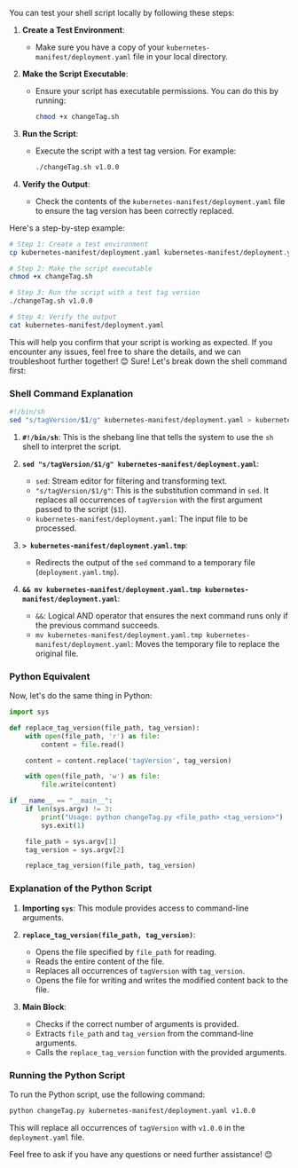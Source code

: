 You can test your shell script locally by following these steps:

1. **Create a Test Environment**:

   - Make sure you have a copy of your `kubernetes-manifest/deployment.yaml` file in your local directory.

2. **Make the Script Executable**:

   - Ensure your script has executable permissions. You can do this by running:
     ```sh
     chmod +x changeTag.sh
     ```

3. **Run the Script**:

   - Execute the script with a test tag version. For example:
     ```sh
     ./changeTag.sh v1.0.0
     ```

4. **Verify the Output**:
   - Check the contents of the `kubernetes-manifest/deployment.yaml` file to ensure the tag version has been correctly replaced.

Here's a step-by-step example:

```sh
# Step 1: Create a test environment
cp kubernetes-manifest/deployment.yaml kubernetes-manifest/deployment.yaml.bak

# Step 2: Make the script executable
chmod +x changeTag.sh

# Step 3: Run the script with a test tag version
./changeTag.sh v1.0.0

# Step 4: Verify the output
cat kubernetes-manifest/deployment.yaml
```

This will help you confirm that your script is working as expected. If you encounter any issues, feel free to share the details, and we can troubleshoot further together! 😊
Sure! Let's break down the shell command first:

### Shell Command Explanation

```sh
#!/bin/sh
sed "s/tagVersion/$1/g" kubernetes-manifest/deployment.yaml > kubernetes-manifest/deployment.yaml.tmp && mv kubernetes-manifest/deployment.yaml.tmp kubernetes-manifest/deployment.yaml
```

1. **`#!/bin/sh`**: This is the shebang line that tells the system to use the `sh` shell to interpret the script.

2. **`sed "s/tagVersion/$1/g" kubernetes-manifest/deployment.yaml`**:

   - `sed`: Stream editor for filtering and transforming text.
   - `"s/tagVersion/$1/g"`: This is the substitution command in `sed`. It replaces all occurrences of `tagVersion` with the first argument passed to the script (`$1`).
   - `kubernetes-manifest/deployment.yaml`: The input file to be processed.

3. **`> kubernetes-manifest/deployment.yaml.tmp`**:

   - Redirects the output of the `sed` command to a temporary file (`deployment.yaml.tmp`).

4. **`&& mv kubernetes-manifest/deployment.yaml.tmp kubernetes-manifest/deployment.yaml`**:
   - `&&`: Logical AND operator that ensures the next command runs only if the previous command succeeds.
   - `mv kubernetes-manifest/deployment.yaml.tmp kubernetes-manifest/deployment.yaml`: Moves the temporary file to replace the original file.

### Python Equivalent

Now, let's do the same thing in Python:

```python
import sys

def replace_tag_version(file_path, tag_version):
    with open(file_path, 'r') as file:
        content = file.read()

    content = content.replace('tagVersion', tag_version)

    with open(file_path, 'w') as file:
        file.write(content)

if __name__ == "__main__":
    if len(sys.argv) != 3:
        print("Usage: python changeTag.py <file_path> <tag_version>")
        sys.exit(1)

    file_path = sys.argv[1]
    tag_version = sys.argv[2]

    replace_tag_version(file_path, tag_version)
```

### Explanation of the Python Script

1. **Importing `sys`**: This module provides access to command-line arguments.

2. **`replace_tag_version(file_path, tag_version)`**:

   - Opens the file specified by `file_path` for reading.
   - Reads the entire content of the file.
   - Replaces all occurrences of `tagVersion` with `tag_version`.
   - Opens the file for writing and writes the modified content back to the file.

3. **Main Block**:
   - Checks if the correct number of arguments is provided.
   - Extracts `file_path` and `tag_version` from the command-line arguments.
   - Calls the `replace_tag_version` function with the provided arguments.

### Running the Python Script

To run the Python script, use the following command:

```sh
python changeTag.py kubernetes-manifest/deployment.yaml v1.0.0
```

This will replace all occurrences of `tagVersion` with `v1.0.0` in the `deployment.yaml` file.

Feel free to ask if you have any questions or need further assistance! 😊
